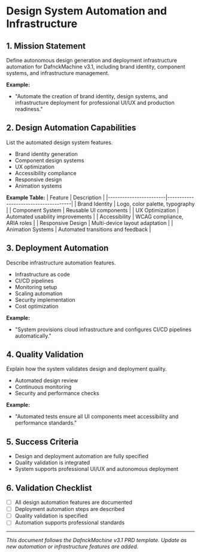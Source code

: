 # Design System Automation and Infrastructure

## 1. Mission Statement
Define autonomous design generation and deployment infrastructure automation for DafnckMachine v3.1, including brand identity, component systems, and infrastructure management.

**Example:**
- "Automate the creation of brand identity, design systems, and infrastructure deployment for professional UI/UX and production readiness."

## 2. Design Automation Capabilities
List the automated design system features.
- Brand identity generation
- Component design systems
- UX optimization
- Accessibility compliance
- Responsive design
- Animation systems

**Example Table:**
| Feature                | Description                          |
|------------------------|--------------------------------------|
| Brand Identity         | Logo, color palette, typography      |
| Component System       | Reusable UI components               |
| UX Optimization        | Automated usability improvements     |
| Accessibility          | WCAG compliance, ARIA roles          |
| Responsive Design      | Multi-device layout adaptation       |
| Animation Systems      | Automated transitions and feedback   |

## 3. Deployment Automation
Describe infrastructure automation features.
- Infrastructure as code
- CI/CD pipelines
- Monitoring setup
- Scaling automation
- Security implementation
- Cost optimization

**Example:**
- "System provisions cloud infrastructure and configures CI/CD pipelines automatically."

## 4. Quality Validation
Explain how the system validates design and deployment quality.
- Automated design review
- Continuous monitoring
- Security and performance checks

**Example:**
- "Automated tests ensure all UI components meet accessibility and performance standards."

## 5. Success Criteria
- Design and deployment automation are fully specified
- Quality validation is integrated
- System supports professional UI/UX and autonomous deployment

## 6. Validation Checklist
- [ ] All design automation features are documented
- [ ] Deployment automation steps are described
- [ ] Quality validation is specified
- [ ] Automation supports professional standards

---
*This document follows the DafnckMachine v3.1 PRD template. Update as new automation or infrastructure features are added.* 